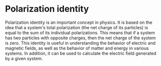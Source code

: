 # Polarization identity

Polarization identity is an important concept in physics. It is based on the idea that a system's total polarization (the net charge of its particles) is equal to the sum of its individual polarizations. This means that if a system has two particles with opposite charges, then the net charge of the system is zero. This identity is useful in understanding the behavior of electric and magnetic fields, as well as the behavior of matter and energy in various systems. In addition, it can be used to calculate the electric field generated by a given system.
